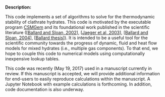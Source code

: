 **Description:**

This code implements a set of algorithms to solve for the thermodynamic stability of clathrate hydrates. This code is motivated by the executable program [CSMGem][1] and its foundational work published in the scientific literature ([[Ballard and Sloan, 2002][2]], [[Jaeger et al, 2003][3]], [[Ballard and Sloan, 2004][4]], [[Ballard thesis][5]]). It is intended to be a useful tool for the scientific community towards the progress of dynamic, fluid and heat flow models for mixed hydrates (i.e., multiple gas components). To that end, we hope to couple this code to numerical models using computationally inexpensive lookup tables.

This code was recently (May 19, 2017) used in a manuscript currently in review. If this manuscript is accepted, we will provide additional information for end-users to easily reproduce calculations within the manuscript. A Jupyter Notebook with example calculations is forthcoming. In addition, code documentation is also underway.

[1]: http://hydrates.mines.edu/CHR/Software.html "CSMGem website"
[2]: http://www.sciencedirect.com/science/article/pii/S0378381201006975 "hydrate EOS"
[3]: http://www.sciencedirect.com/science/article/pii/S0378381203001559 "aqueous EOS"
[4]: http://www.sciencedirect.com/science/article/pii/S0378381203003923 "CSMGem algorithm"
[5]: https://dspace.library.colostate.edu/bitstream/handle/11124/78793/T05590.pdf "Ballard theis"
[6]: https://www.jsg.utexas.edu/student/kristopher_darnell/ "Darnell website"